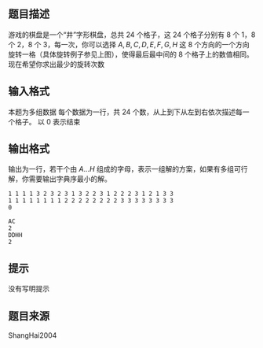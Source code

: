 

## 题目描述
游戏的棋盘是一个“井”字形棋盘，总共 $24$ 个格子，这 $24$ 个格子分别有 $8$ 个 $1$，$8$ 个  $2$，$8$ 个 $3$，每一次，你可以选择 $A,B,C,D,E,F,G,H$ 这 $8$ 个方向的一个方向旋转一格（具体旋转例子参见上图），使得最后最中间的 $8$ 个格子上的数值相同。 现在希望你求出最少的旋转次数
## 输入格式
本题为多组数据 每个数据为一行，共 $24$ 个数，从上到下从左到右依次描述每一个格子。 以 $0$ 表示结束
## 输出格式
输出为一行，若干个由 $A\dots H$ 组成的字母，表示一组解的方案，如果有多组可行解，你需要输出字典序最小的解。

```input1
1 1 1 1 3 2 3 2 3 1 3 2 2 3 1 2 2 2 3 1 2 1 3 3
1 1 1 1 1 1 1 1 2 2 2 2 2 2 2 2 3 3 3 3 3 3 3 3
0

```
```output1
AC
2
DDHH
2
```

## 提示
没有写明提示
## 题目来源
ShangHai2004


